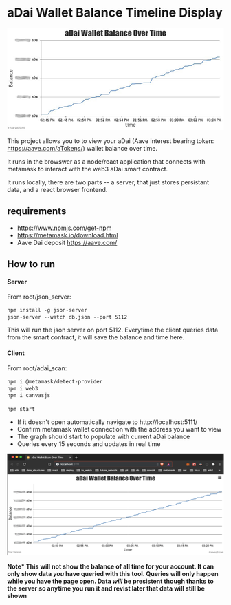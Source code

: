 # aDai Wallet Balance Timeline Display

![graph prievew](adai_scan/images/chart.jpeg)

This project allows you to to view your aDai (Aave interest bearing token: https://aave.com/aTokens/) wallet balance over time.

It runs in the browswer as a node/react application that connects with metamask to interact with the web3 aDai smart contract.

It runs locally, there are two parts -- a server, that just stores persistant data, and a react browser frontend. 

## requirements
* https://www.npmjs.com/get-npm
* https://metamask.io/download.html
* Aave Dai deposit https://aave.com/

## How to run

#### Server
From root/json_server:
````
npm install -g json-server
json-server --watch db.json --port 5112 
````
This will run the json server on port 5112. Everytime the client queries data from the smart contract, it will save the balance and time here.

#### Client
From root/adai_scan:
````
npm i @metamask/detect-provider
npm i web3
npm i canvasjs

npm start
````

* If it doesn't open automatically navigate to http://localhost:5111/
* Confirm metamask wallet connection with the address you want to view
* The graph should start to populate with current aDai balance
* Queries every 15 seconds and updates in real time

![graph prievew](adai_scan/images/chart2.png)

**Note\* This will not show the balance of all time for your account. It can only show data _you_ have queried with this tool. Queries will only happen while you have the page open. Data _will_ be presistent though thanks to the server so anytime you run it and revist later that data will still be shown**

